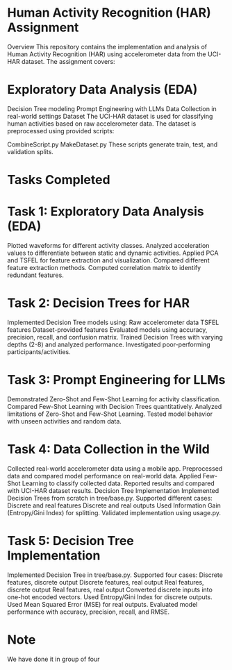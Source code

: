# Human Activity Recognition (HAR) Assignment
Overview
This repository contains the implementation and analysis of Human Activity Recognition (HAR) using accelerometer data from the UCI-HAR dataset. The assignment covers:

# Exploratory Data Analysis (EDA)
Decision Tree modeling
Prompt Engineering with LLMs
Data Collection in real-world settings
Dataset
The UCI-HAR dataset is used for classifying human activities based on raw accelerometer data. The dataset is preprocessed using provided scripts:

CombineScript.py
MakeDataset.py
These scripts generate train, test, and validation splits.

# Tasks Completed
# Task 1: Exploratory Data Analysis (EDA)
  Plotted waveforms for different activity classes.
  Analyzed acceleration values to differentiate between static and dynamic activities.
  Applied PCA and TSFEL for feature extraction and visualization.
  Compared different feature extraction methods.
  Computed correlation matrix to identify redundant features.
# Task 2: Decision Trees for HAR
  Implemented Decision Tree models using:
  Raw accelerometer data
  TSFEL features
  Dataset-provided features
  Evaluated models using accuracy, precision, recall, and confusion matrix.
  Trained Decision Trees with varying depths (2-8) and analyzed performance.
  Investigated poor-performing participants/activities.
# Task 3: Prompt Engineering for LLMs
  Demonstrated Zero-Shot and Few-Shot Learning for activity classification.
  Compared Few-Shot Learning with Decision Trees quantitatively.
  Analyzed limitations of Zero-Shot and Few-Shot Learning.
  Tested model behavior with unseen activities and random data.
# Task 4: Data Collection in the Wild
  Collected real-world accelerometer data using a mobile app.
  Preprocessed data and compared model performance on real-world data.
  Applied Few-Shot Learning to classify collected data.
  Reported results and compared with UCI-HAR dataset results.
  Decision Tree Implementation
  Implemented Decision Trees from scratch in tree/base.py.
  Supported different cases:
  Discrete and real features
  Discrete and real outputs
  Used Information Gain (Entropy/Gini Index) for splitting.
  Validated implementation using usage.py.
# Task 5: Decision Tree Implementation
  Implemented Decision Tree in tree/base.py.
  Supported four cases:
    Discrete features, discrete output
    Discrete features, real output
    Real features, discrete output
    Real features, real output
  Converted discrete inputs into one-hot encoded vectors.
  Used Entropy/Gini Index for discrete outputs.
  Used Mean Squared Error (MSE) for real outputs.
  Evaluated model performance with accuracy, precision, recall, and RMSE.
# Note
  We have done it in group of four


